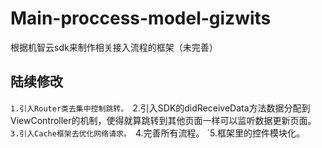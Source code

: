 # Main-proccess-model-gizwits
根据机智云sdk来制作相关接入流程的框架（未完善）
## 陆续修改
`1.引入Router类去集中控制跳转。
`2.引入SDK的didReceiveData方法数据分配到ViewController的机制，使得就算跳转到其他页面一样可以监听数据更新页面。
`3.引入Cache框架去优化网络请求。
`4.完善所有流程。
`5.框架里的控件模块化。
